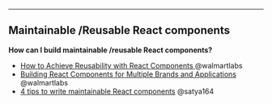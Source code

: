 
---
Maintainable /Reusable React components
---

**How can I build maintainable /reusable React components?**

* [How to Achieve Reusability with React Components
](https://medium.com/walmartlabs/how-to-achieve-reusability-with-react-components-81edeb7fb0e0#.e9uz9o3e3) @walmartlabs
* [Building React Components for Multiple Brands and Applications](https://medium.com/walmartlabs/building-react-components-for-multiple-brands-and-applications-7e9157a39db4#.wuirl4nj3) @walmartlabs
* [4 tips to write maintainable React components](https://blog.callstack.io/4-tips-to-write-maintainable-react-components-7d18278643d0#.qgutp9i5f) @satya164
